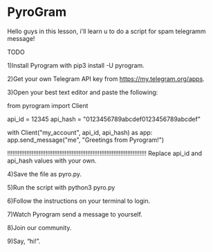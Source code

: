 # PyroGram
Hello guys in this lesson, i'll learn u to do a script for spam telegramm message!


TODO


1)Install Pyrogram with pip3 install -U pyrogram.

2)Get your own Telegram API key from https://my.telegram.org/apps.

3)Open your best text editor and paste the following:

from pyrogram import Client

api_id = 12345
api_hash = "0123456789abcdef0123456789abcdef"

with Client("my_account", api_id, api_hash) as app:
app.send_message("me", "Greetings from Pyrogram!")

!!!!!!!!!!!!!!!!!!!!!!!!!!!!!!!!!!!!!!!!!!!!!!!!!!!!!!!!!!!!!!!!!!!!!!!!!!!!!!!!
Replace api_id and api_hash values with your own.

4)Save the file as pyro.py.

5)Run the script with python3 pyro.py

6)Follow the instructions on your terminal to login.

7)Watch Pyrogram send a message to yourself.

8)Join our community.

9)Say, “hi!”.

